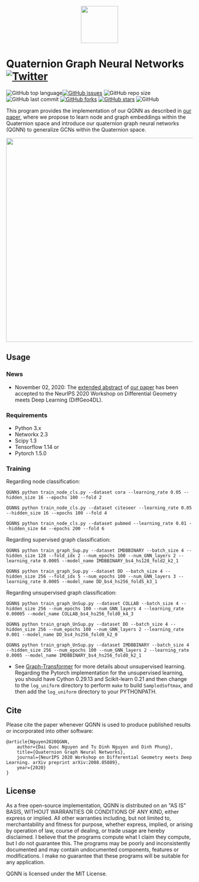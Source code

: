 <p align="center">
	<img src="https://github.com/daiquocnguyen/QGNN/blob/master/logo.png" width="100">
</p>

# Quaternion Graph Neural Networks<a href="https://twitter.com/intent/tweet?text=Wow:&url=https%3A%2F%2Fgithub.com%2Fdaiquocnguyen%2FQGNN%2Fblob%2Fmaster%2FREADME.md"><img alt="Twitter" src="https://img.shields.io/twitter/url?style=social&url=https%3A%2F%2Ftwitter.com%2Fdaiquocng"></a>

<img alt="GitHub top language" src="https://img.shields.io/github/languages/top/daiquocnguyen/QGNN"><a href="https://github.com/daiquocnguyen/QGNN/issues"><img alt="GitHub issues" src="https://img.shields.io/github/issues/daiquocnguyen/QGNN"></a>
<img alt="GitHub repo size" src="https://img.shields.io/github/repo-size/daiquocnguyen/QGNN">
<img alt="GitHub last commit" src="https://img.shields.io/github/last-commit/daiquocnguyen/QGNN">
<a href="https://github.com/daiquocnguyen/QGNN/network"><img alt="GitHub forks" src="https://img.shields.io/github/forks/daiquocnguyen/QGNN"></a>
<a href="https://github.com/daiquocnguyen/QGNN/stargazers"><img alt="GitHub stars" src="https://img.shields.io/github/stars/daiquocnguyen/QGNN"></a>
<img alt="GitHub" src="https://img.shields.io/github/license/daiquocnguyen/QGNN">

This program provides the implementation of our QGNN as described in [our paper](https://arxiv.org/pdf/2008.05089.pdf), where we propose to learn node and graph embeddings within the Quaternion space and introduce our quaternion graph neural networks (QGNN) to generalize GCNs within the Quaternion space.

<p align="center">
	<img src="https://github.com/daiquocnguyen/QGNN/blob/master/qgnn.png" width="550">
</p>

## Usage

### News
- November 02, 2020: The [extended abstract](https://github.com/daiquocnguyen/QGNN/blob/master/2020_QGNN.pdf) of [our paper](https://arxiv.org/pdf/2008.05089.pdf) has been accepted to the NeurIPS 2020 Workshop on Differential Geometry meets Deep Learning (DiffGeo4DL).

### Requirements
- Python 	3.x
- Networkx 	2.3
- Scipy		1.3
- Tensorflow 	1.14 or
- Pytorch 	1.5.0

### Training

Regarding node classification:

	QGNN$ python train_node_cls.py --dataset cora --learning_rate 0.05 --hidden_size 16 --epochs 100 --fold 2

	QGNN$ python train_node_cls.py --dataset citeseer --learning_rate 0.05 --hidden_size 16 --epochs 100 --fold 4
	
	QGNN$ python train_node_cls.py --dataset pubmed --learning_rate 0.01 --hidden_size 64 --epochs 200 --fold 6
	
Regarding supervised graph classification:

	QGNN$ python train_graph_Sup.py --dataset IMDBBINARY --batch_size 4 --hidden_size 128 --fold_idx 2 --num_epochs 100 --num_GNN_layers 2 --learning_rate 0.0005 --model_name IMDBBINARY_bs4_hs128_fold2_k2_1

	QGNN$ python train_graph_Sup.py --dataset DD --batch_size 4 --hidden_size 256 --fold_idx 5 --num_epochs 100 --num_GNN_layers 3 --learning_rate 0.0005 --model_name DD_bs4_hs256_fold5_k3_1

Regarding unsupervised graph classification:
	
	QGNN$ python train_graph_UnSup.py --dataset COLLAB --batch_size 4 --hidden_size 256 --num_epochs 100 --num_GNN_layers 4 --learning_rate 0.00005 --model_name COLLAB_bs4_hs256_fold0_k4_3

	QGNN$ python train_graph_UnSup.py --dataset DD --batch_size 4 --hidden_size 256 --num_epochs 100 --num_GNN_layers 2 --learning_rate 0.001 --model_name DD_bs4_hs256_fold0_k2_0

	QGNN$ python train_graph_UnSup.py --dataset IMDBBINARY --batch_size 4 --hidden_size 256 --num_epochs 100 --num_GNN_layers 2 --learning_rate 0.0005 --model_name IMDBBINARY_bs4_hs256_fold0_k2_1

- See [Graph-Transformer](https://github.com/daiquocnguyen/Graph-Transformer) for more details about unsupervised learning. Regarding the Pytorch implementation for the unsupervised learning, you should have Cython 0.29.13 and Scikit-learn	0.21 and then change to the `log_uniform` directory to perform `make` to build `SampledSoftmax`, and then add the `log_uniform` directory to your PYTHONPATH.

## Cite  
Please cite the paper whenever QGNN is used to produce published results or incorporated into other software:

	@article{Nguyen2020QGNN,
		author={Dai Quoc Nguyen and Tu Dinh Nguyen and Dinh Phung},
		title={Quaternion Graph Neural Networks},
		journal={NeurIPS 2020 Workshop on Differential Geometry meets Deep Learning. arXiv preprint arXiv:2008.05089},
		year={2020}
	}

## License
As a free open-source implementation, QGNN is distributed on an "AS IS" BASIS, WITHOUT WARRANTIES OR CONDITIONS OF ANY KIND, either express or implied. All other warranties including, but not limited to, merchantability and fitness for purpose, whether express, implied, or arising by operation of law, course of dealing, or trade usage are hereby disclaimed. I believe that the programs compute what I claim they compute, but I do not guarantee this. The programs may be poorly and inconsistently documented and may contain undocumented components, features or modifications. I make no guarantee that these programs will be suitable for any application.

QGNN is licensed under the MIT License.
